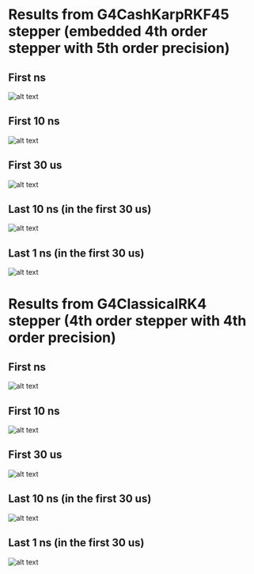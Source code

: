Results from G4CashKarpRKF45 stepper (embedded 4th order stepper with 5th order precision)
====================

First ns
---
![alt text](tracking6_firstns.png "First 1 ns")

First 10 ns
---
![alt text](tracking6_first10ns.png "First 10 ns")

First 30 us
---
![alt text](tracking6.png "First 30 us")

Last 10 ns (in the first 30 us)
---
![alt text](tracking6_last10ns.png "Last 10 ns")

Last 1 ns (in the first 30 us)
---
![alt text](tracking6_lastns.png "Last 1 ns")

Results from G4ClassicalRK4 stepper (4th order stepper with 4th order precision)
====================

First ns
---
![alt text](tracking5_firstns.png "First 1 ns")

First 10 ns
---
![alt text](tracking5_first10ns.png "First 10 ns")

First 30 us
---
![alt text](tracking5.png "First 30 us")

Last 10 ns (in the first 30 us)
---
![alt text](tracking5_last10ns.png "Last 10 ns")

Last 1 ns (in the first 30 us)
---
![alt text](tracking5_lastns.png "Last 1 ns")
